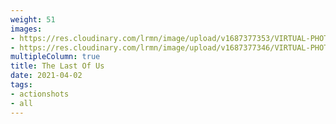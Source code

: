 ```yaml
---
weight: 51
images:
- https://res.cloudinary.com/lrmn/image/upload/v1687377353/VIRTUAL-PHOTOGRAPHY/thelastofuspart1/tlou1_19_bsnxga.jpg
- https://res.cloudinary.com/lrmn/image/upload/v1687377346/VIRTUAL-PHOTOGRAPHY/thelastofuspart1/tlou1_14_uriwzq.jpg
multipleColumn: true
title: The Last Of Us
date: 2021-04-02
tags:
- actionshots
- all
---
```

